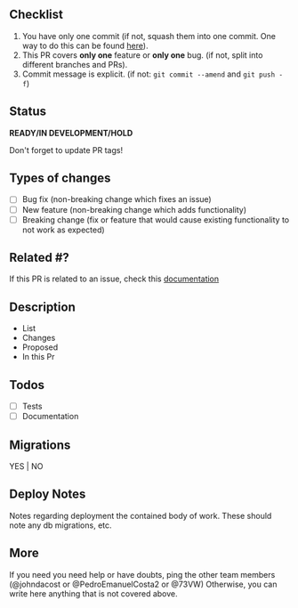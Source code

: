 ## Checklist
1. You have only one commit (if not, squash them into one commit. One way to do this can be found [here](https://stackoverflow.com/a/5190323)).
2. This PR covers **only one** feature or **only one** bug. (if not, split into different branches and PRs).
3. Commit message is explicit. (if not: `git commit --amend` and `git push -f`)

## Status
**READY/IN DEVELOPMENT/HOLD**

Don't forget to update PR tags!

## Types of changes
<!--- What types of changes does your code introduce? Put an `x` in all the boxes that apply: -->
- [ ] Bug fix (non-breaking change which fixes an issue)
- [ ] New feature (non-breaking change which adds functionality)
- [ ] Breaking change (fix or feature that would cause existing functionality to not work as expected)

## Related #?
If this PR is related to an issue, check this [documentation](https://help.github.com/articles/closing-issues-using-keywords/)

## Description
- List
- Changes
- Proposed
- In this Pr

## Todos
- [ ] Tests
- [ ] Documentation

## Migrations
YES | NO

## Deploy Notes
Notes regarding deployment the contained body of work.  These should note any
db migrations, etc.

## More
If you need you need help or have doubts, ping the other team members (@johndacost or @PedroEmanuelCosta2 or @73VW)
Otherwise, you can write here anything that is not covered above.


